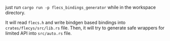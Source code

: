 just run `cargo run -p flecs_bindings_generator` while in the workspace directory. 

It will read `flecs.h` and write bindgen based bindings into `crates/flecys/src/lib.rs` file.
Then, it will try to generate safe wrappers for limited API into `src/auto.rs` file. 